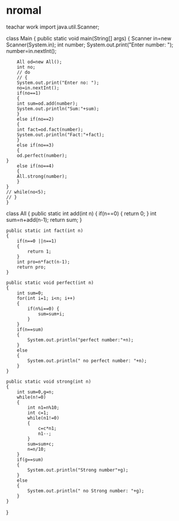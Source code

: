 # nromal
teachar work
import java.util.Scanner;

class Main
{
	public static void main(String[] args)
	{
		Scanner in=new Scanner(System.in);
		int number;
		System.out.print("Enter number: ");
		number=in.nextInt();

		All od=new All();
        int no;
        // do
        // {
        System.out.print("Enter no: ");
        no=in.nextInt();
        if(no==1)
        {
		int sum=od.add(number);
		System.out.println("Sum:"+sum);
        }
        else if(no==2)
        {
		int fact=od.fact(number);
		System.out.println("Fact:"+fact);
        }
        else if(no==3)
        {
		od.perfect(number);
    }
        else if(no==4)
        {
		All.strong(number);
        }
    }
    // while(no<5);
    // }
	}
class All
{
	public static int add(int n)
	{
		if(n==0)
		{
			return 0;
		}
		int sum=n+add(n-1);
		return sum;
	}

	public static int fact(int n)
	{
		if(n==0 ||n==1)
		{
			return 1;
		}
		int pro=n*fact(n-1);
		return pro;
	}

	public static void perfect(int n)
	{
		int sum=0;
		for(int i=1; i<n; i++)
		{
			if(n%i==0) {
				sum=sum+i;
			}
		}
		if(n==sum)
		{
			System.out.println("perfect number:"+n);
		}
		else
		{
			System.out.println(" no perfect number: "+n);
		}
	}

	public static void strong(int n)
	{
		int sum=0,g=n;
		while(n!=0)
		{
			int n1=n%10;
			int c=1;
			while(n1!=0)
			{
				c=c*n1;
				n1--;
			}
			sum=sum+c;
			n=n/10;
		}
		if(g==sum)
		{
			System.out.println("Strong number"+g);
		}
		else
		{
			System.out.println(" no Strong number: "+g);
		}
	}
}

